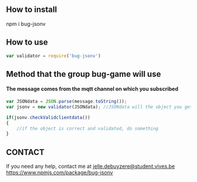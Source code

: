 ## How to install
npm i bug-jsonv

## How to use
<!--This will require the npm package into the file you want to use-->
```Javascript
var validator = require('bug-jsonv')
```

## Method that the group bug-game will use 
<!-- JSONdatawill be the JSON object you want to give with this class (FOR GROUP GAME)-->
#### The message comes from the mqtt channel on which you subscribed
```Javascript
var JSONdata = JSON.parse(message.toString()); 
var jsonv = new validator(JSONdata); //JSONdata will the object you get from the API

if(jsonv.checkValidclientdata())
{ 
    //if the object is correct and validated, do something
} 

```

## CONTACT 
If you need any help, contact me at jelle.debuyzere@student.vives.be
https://www.npmjs.com/package/bug-jsonv
